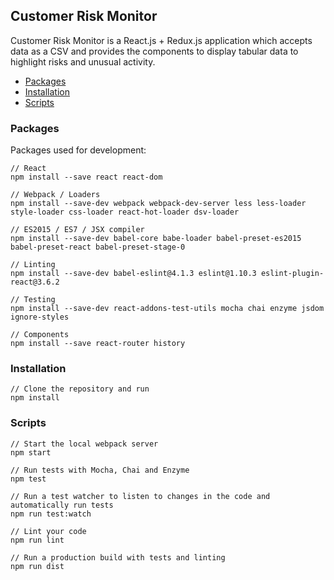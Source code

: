 ## Customer Risk Monitor

Customer Risk Monitor is a React.js + Redux.js application which accepts data as a CSV and provides the components to display tabular data to highlight risks and unusual activity.

- [Packages](#packages)
- [Installation](#installation)
- [Scripts](#scripts)

### Packages
Packages used for development:

```
// React
npm install --save react react-dom

// Webpack / Loaders
npm install --save-dev webpack webpack-dev-server less less-loader style-loader css-loader react-hot-loader dsv-loader

// ES2015 / ES7 / JSX compiler
npm install --save-dev babel-core babe-loader babel-preset-es2015 babel-preset-react babel-preset-stage-0

// Linting
npm install --save-dev babel-eslint@4.1.3 eslint@1.10.3 eslint-plugin-react@3.6.2

// Testing
npm install --save-dev react-addons-test-utils mocha chai enzyme jsdom ignore-styles

// Components
npm install --save react-router history
```

### Installation
```
// Clone the repository and run
npm install
```

### Scripts
```
// Start the local webpack server
npm start

// Run tests with Mocha, Chai and Enzyme
npm test

// Run a test watcher to listen to changes in the code and automatically run tests
npm run test:watch

// Lint your code
npm run lint

// Run a production build with tests and linting
npm run dist
```
